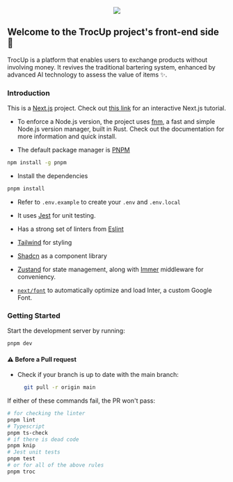 <p align="center"><img src="https://res.cloudinary.com/dy2ds7yua/image/upload/w_300,h_169/v1723194828/blocmark_holo_blue_2x_zgwt0w.png"/></p>

## Welcome to the TrocUp project's front-end side 👋

TrocUp is a platform that enables users to exchange products without involving money. It revives the traditional bartering system, enhanced by advanced AI technology to assess the value of items ✨.

### Introduction

This is a [Next.js](https://nextjs.org/docs) project.
Check out [this link](https://nextjs.org/learn) for an interactive Next.js tutorial.

-   To enforce a Node.js version, the project uses [fnm](https://github.com/Schniz/fnm), a fast and simple Node.js version manager, built in Rust. Check out the documentation for more information and quick install.

-   The default package manager is [PNPM](https://pnpm.io/installation)

```bash
npm install -g pnpm
```

-   Install the dependencies

```bash
pnpm install
```

-   Refer to `.env.example` to create your `.env` and `.env.local`

-   It uses [Jest](https://jestjs.io/) for unit testing.
-   Has a strong set of linters from [Eslint](https://eslint.org/docs/latest/)
-   [Tailwind](https://tailwindcss.com/) for styling
-   [Shadcn](https://ui.shadcn.com/) as a component library
-   [Zustand](https://zustand-demo.pmnd.rs/) for state management, along with [Immer](https://docs.pmnd.rs/zustand/integrations/immer-middleware) middleware for conveniency.
-   [`next/font`](https://nextjs.org/docs/basic-features/font-optimization) to automatically optimize and load Inter, a custom Google Font.

### Getting Started

Start the development server by running:

```bash
pnpm dev
```

#### ⚠️ Before a Pull request

-   Check if your branch is up to date with the main branch:
    ```bash
      git pull -r origin main
    ```

If either of these commands fail, the PR won't pass:

```bash
# for checking the linter
pnpm lint
# Typescript
pnpm ts-check
# if there is dead code
pnpm knip
# Jest unit tests
pnpm test
# or for all of the above rules
pnpm troc
```
